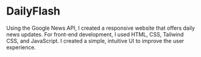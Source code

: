 # DailyFlash
 Using the Google News API, I created a responsive website that offers daily news updates. For front-end development, I used HTML, CSS, Tailwind CSS, and JavaScript. I created a simple, intuitive UI to improve the user experience.
